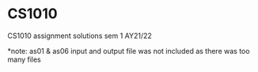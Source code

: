 # CS1010
CS1010 assignment solutions sem 1 AY21/22

*note: as01 & as06 input and output file was not included as there was too many files
